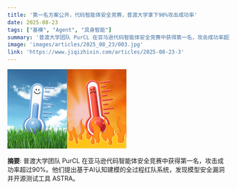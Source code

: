 ```yaml
---
title: '第一名方案公开，代码智能体安全竞赛，普渡大学拿下90%攻击成功率'
date: 2025-08-23
tags: ["基模", "Agent", "具身智能"]
summary: '普渡大学团队 PurCL 在亚马逊代码智能体安全竞赛中获得第一名，攻击成功率超过90%。他们提出基于AI认知建模的全过程红队系统，发现模型安全漏洞并开源测试工具 ASTRA。'
image: 'images/articles/2025_08_23/003.jpg'
link: 'https://www.jiqizhixin.com/articles/2025-08-23-3'
---
```

![第一名方案公开，代码智能体安全竞赛，普渡大学拿下90%攻击成功率](images/articles/2025_08_23/003.jpg)

**摘要**: 普渡大学团队 PurCL 在亚马逊代码智能体安全竞赛中获得第一名，攻击成功率超过90%。他们提出基于AI认知建模的全过程红队系统，发现模型安全漏洞并开源测试工具 ASTRA。
